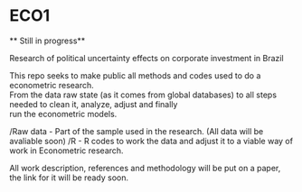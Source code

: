 # ECO1
** Still in progress**

Research of political uncertainty effects on corporate investment in Brazil

This repo seeks to make public all methods and codes used to do a econometric research.  
From the data raw state (as it comes from global databases) to all steps needed to clean it, analyze, adjust and finally  
run the econometric models.

/Raw data - Part of the sample used in the research. (All data will be avaliable soon)
/R - R codes to work the data and adjust it to a viable way of work in Econometric research.

All work description, references and methodology will be put on a paper, the link for it will be ready soon.
